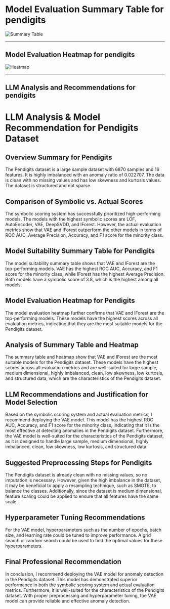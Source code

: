 # Model Evaluation Summary Table for pendigits

![Summary Table](file:////home/exouser/Downloads/UofACPCode/outputs/llm_outputs/pendigits_summary_table.png)

---

## Model Evaluation Heatmap for pendigits

![Heatmap](file:////home/exouser/Downloads/UofACPCode/outputs/llm_outputs/pendigits_rank_heatmap_sorted.png)

---

## LLM Analysis and Recommendations for pendigits

# LLM Analysis & Model Recommendation for Pendigits Dataset

## Overview Summary for Pendigits

The Pendigits dataset is a large sample dataset with 6870 samples and 16 features. It is highly imbalanced with an anomaly ratio of 0.022707. The data is clean with no missing values and has low skewness and kurtosis values. The dataset is structured and not sparse.

## Comparison of Symbolic vs. Actual Scores

The symbolic scoring system has successfully prioritized high-performing models. The models with the highest symbolic scores are LOF, AutoEncoder, VAE, DeepSVDD, and IForest. However, the actual evaluation metrics show that VAE and IForest outperform the other models in terms of ROC AUC, Average Precision, Accuracy, and F1 score for the minority class.

## Model Suitability Summary Table for Pendigits

The model suitability summary table shows that VAE and IForest are the top-performing models. VAE has the highest ROC AUC, Accuracy, and F1 score for the minority class, while IForest has the highest Average Precision. Both models have a symbolic score of 3.8, which is the highest among all models.

## Model Evaluation Heatmap for Pendigits

The model evaluation heatmap further confirms that VAE and IForest are the top-performing models. These models have the highest scores across all evaluation metrics, indicating that they are the most suitable models for the Pendigits dataset.

## Analysis of Summary Table and Heatmap

The summary table and heatmap show that VAE and IForest are the most suitable models for the Pendigits dataset. These models have the highest scores across all evaluation metrics and are well-suited for large sample, medium dimensional, highly imbalanced, clean, low skewness, low kurtosis, and structured data, which are the characteristics of the Pendigits dataset.

## LLM Recommendations and Justification for Model Selection

Based on the symbolic scoring system and actual evaluation metrics, I recommend deploying the VAE model. This model has the highest ROC AUC, Accuracy, and F1 score for the minority class, indicating that it is the most effective at detecting anomalies in the Pendigits dataset. Furthermore, the VAE model is well-suited for the characteristics of the Pendigits dataset, as it is designed to handle large sample, medium dimensional, highly imbalanced, clean, low skewness, low kurtosis, and structured data.

## Suggested Preprocessing Steps for Pendigits

The Pendigits dataset is already clean with no missing values, so no imputation is necessary. However, given the high imbalance in the dataset, it may be beneficial to apply a resampling technique, such as SMOTE, to balance the classes. Additionally, since the dataset is medium dimensional, feature scaling could be applied to ensure that all features have the same scale.

## Hyperparameter Tuning Recommendations

For the VAE model, hyperparameters such as the number of epochs, batch size, and learning rate could be tuned to improve performance. A grid search or random search could be used to find the optimal values for these hyperparameters.

## Final Professional Recommendation

In conclusion, I recommend deploying the VAE model for anomaly detection in the Pendigits dataset. This model has demonstrated superior performance in both the symbolic scoring system and actual evaluation metrics. Furthermore, it is well-suited for the characteristics of the Pendigits dataset. With proper preprocessing and hyperparameter tuning, the VAE model can provide reliable and effective anomaly detection.